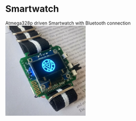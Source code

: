 # Smartwatch
Atmega328p driven Smartwatch with Bluetooth connection
![](https://github.com/anoopcc99/Smartwatch/blob/master/images/logo2.jpg?raw=true)

